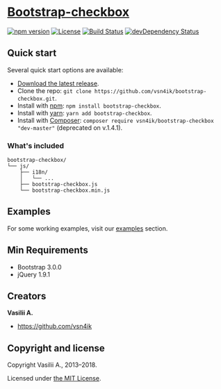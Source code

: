 # [Bootstrap-checkbox](https://vsn4ik.github.io/bootstrap-checkbox/)

[![npm version](https://img.shields.io/npm/v/bootstrap-checkbox.svg)](https://www.npmjs.com/package/bootstrap-checkbox)
[![License](https://img.shields.io/npm/l/bootstrap-checkbox.svg)][license]
[![Build Status](https://travis-ci.org/vsn4ik/bootstrap-checkbox.svg)](https://travis-ci.org/vsn4ik/bootstrap-checkbox)
[![devDependency Status](https://david-dm.org/vsn4ik/bootstrap-checkbox/dev-status.svg)](https://david-dm.org/vsn4ik/bootstrap-checkbox?type=dev)


## Quick start

Several quick start options are available:

* [Download the latest release](https://github.com/vsn4ik/bootstrap-checkbox/archive/v1.4.0.zip "Download Bootstrap-checkbox").
* Clone the repo: `git clone https://github.com/vsn4ik/bootstrap-checkbox.git`.
* Install with [npm](https://www.npmjs.com): `npm install bootstrap-checkbox`.
* Install with [yarn](https://yarnpkg.com): `yarn add bootstrap-checkbox`.
* Install with [Composer](https://getcomposer.org): `composer require vsn4ik/bootstrap-checkbox "dev-master"` (deprecated on v.1.4.1).

### What's included

```
bootstrap-checkbox/
└── js/
    ├── i18n/
    │   └── ...
    ├── bootstrap-checkbox.js
    └── bootstrap-checkbox.min.js
```


## Examples

For some working examples, visit our [examples](https://vsn4ik.github.io/bootstrap-checkbox/#html-examples) section.


## Min Requirements

* Bootstrap 3.0.0
* jQuery 1.9.1


## Creators

**Vasilii A.**

* <https://github.com/vsn4ik>


## Copyright and license

Copyright Vasilii A., 2013&ndash;2018.

Licensed under [the MIT License][license].

[license]: https://github.com/vsn4ik/bootstrap-checkbox/blob/master/LICENSE
